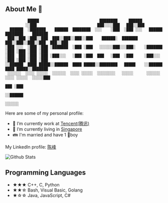 ## About Me 👋

```
          █████                           ████████     ██████                              
         ░░███                           ███░░░░███   ███░░███                             
  ██████  ░███████    ██████  ████████  ░░░    ░███  ░███ ░░░   ██████  ████████    ███████
 ███░░███ ░███░░███  ███░░███░░███░░███    ██████░  ███████    ███░░███░░███░░███  ███░░███
░███ ░░░  ░███ ░███ ░███████  ░███ ░███   ░░░░░░███░░░███░    ░███████  ░███ ░███ ░███ ░███
░███  ███ ░███ ░███ ░███░░░   ░███ ░███  ███   ░███  ░███     ░███░░░   ░███ ░███ ░███ ░███
░░██████  ████ █████░░██████  ████ █████░░████████   █████    ░░██████  ████ █████░░███████
 ░░░░░░  ░░░░ ░░░░░  ░░░░░░  ░░░░ ░░░░░  ░░░░░░░░   ░░░░░      ░░░░░░  ░░░░ ░░░░░  ░░░░░███
                                                                                   ███ ░███
                                                                                  ░░██████ 
                                                                                   ░░░░░░  
```

<!--
**chen3feng/chen3feng** is a ✨ _special_ ✨ repository because its `README.md` (this file) appears on your GitHub profile.

Here are some ideas to get you started:

- 🔭 I’m currently working on ...
- 🌱 I’m currently learning ...
- 👯 I’m looking to collaborate on ...
- 🤔 I’m looking for help with ...
- 💬 Ask me about ...
- 📫 How to reach me: ...
- 😄 Pronouns: ...
- ⚡ Fun fact: ...
-->

Here are some of my personal profile:

- 🔭 I’m currently work at [Tencent(腾讯)](https://www.tencent.com/en-us/)
- 👯 I’m currently living in [Singapore](https://www.google.com/maps/@1.3307223,103.8743073,11.36z)
- 👪 I'm married and have 1 👦boy

My LinkedIn profile: [陈峰](https://www.linkedin.com/in/chen3feng/)

![Github Stats](https://github-readme-stats.vercel.app/api?username=chen3feng&show_icons=true)

## Programming Languages

- ★★★ C++, C, Python
- ★★☆ Bash, Visual Basic, Golang
- ★☆☆ Java, JavaScript, C#
